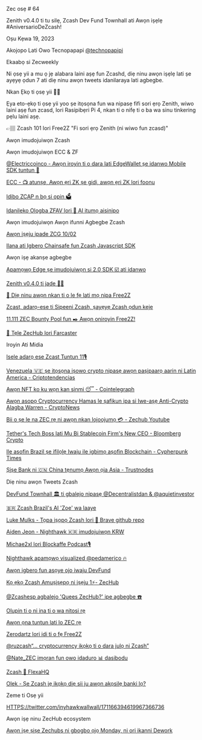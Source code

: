 Zec osẹ # 64


Zenith v0.4.0 ti tu silẹ, Zcash Dev Fund Townhall ati Awọn iṣẹlẹ #AniversarioDeZcash!

Oṣu Kẹwa 19, 2023

Akojopo Lati Owo Tecnopapapi [@technopapipi](https://twitter.com/tecnopapapi)


Ekaabọ si Zecweekly

Ni ọsẹ yii a mu ọ jẹ alabara laini aṣẹ fun Zcashd, diẹ ninu awọn iṣẹlẹ lati ṣe ayẹyẹ ọdun 7 ati diẹ ninu awọn tweets idanilaraya lati agbegbe.


Nkan Ẹkọ ti ọsẹ yii 👩‍🏫

Ẹya eto-ẹkọ ti ọsẹ yii yoo ṣe itọsọna fun wa nipasẹ fifi sori ẹrọ Zenith, wiwo laini aṣẹ fun zcasd, lori Rasipibẹri Pi 4, nkan ti o nifẹ ti o ba wa sinu tinkering pẹlu laini aṣẹ.


👉🏽 Zcash 101 lori Free2Z "Fi sori ẹrọ Zenith (ni wiwo fun zcasd)" 

Awọn imudojuiwọn Zcash

Awọn imudojuiwọn ECC & ZF

[@Electriccoinco - Awọn iroyin ti o dara lati EdgeWallet ṣe idanwo Mobile SDK tuntun 🙌](https://twitter.com/ElectricCoinCo/status/1712998365787488374)

[ECC - 📺 atunṣe, Awọn ẹri ZK ṣe gidi, awọn ẹri ZK lori foonu](https://twitter.com/ElectricCoinCo/status/1712490761332064310)

[Idibo ZCAP n bọ si opin 🗳️](https://twitter.com/ZcashFoundation/status/1712915514048004192)

[Idanileko Ologba ZFAV lori 🤖 AI itumọ aisinipo](https://twitter.com/zerodartz/status/1712152425656623499)




Awọn imudojuiwọn Awọn ifunni Agbegbe Zcash

[Awọn iṣẹju ipade ZCG 10/02](https://forum.zcashcommunity.com/t/zcash-community-grants-meeting-minutes-october-2-2023/45779)

[Ilana ati Igbero Chainsafe fun Zcash Javascript SDK](https://forum.zcashcommunity.com/t/looking-for-feedback-zcash-javascript-sdk/45780?u=decentralistdan)



Awọn iṣẹ akanṣe agbegbe

[Apamọwọ Edge ṣe imudojuiwọn si 2.0 SDK ☑️ ati idanwo](https://forum.zcashcommunity.com/t/edge-and-zcash-sdk-2-0/45808)

[Zenith v0.4.0 ti jade 👨‍💻](https://forum.zcashcommunity.com/t/announcement-zenith-v0-4-0/45763/3)

[💁 Diẹ ninu awọn nkan ti o le fẹ lati mọ nipa Free2Z](https://free2z.cash/free2z/zpage/free2z-curiosities)

[Zcast, adarọ-ese ti Sipeeni Zcash, ṣayẹyẹ Zcash ọdun keje](https://www.youtube.com/watch?v=0khy47f0xp4)

[11.111 ZEC Bounty Pool fun ✒️ Awọn oniroyin Free2Z!](https://twitter.com/free2zcash/status/1713375874794578225)

[📢 Tẹle ZecHub lori Farcaster](https://warpcast.com/zechub)





Iroyin Ati Midia

[Isele adarọ ese Zcast Tuntun 11🎙️](https://www.youtube.com/watch?v=0khy47f0xp4) 

[Venezuela 🇻🇪 ṣe itọsọna iṣowo crypto nipasẹ awọn paṣipaarọ aarin ni Latin America - Criptotendencias](https://www.criptotendencias.com/actualidad/venezuela-lidera-actividad-criptomonedas-intercambios-centralizados-america-latina/) 

[Awọn NFT ko ku wọn kan sinmi 😴 - Cointelegraph](https://cointelegraph.com/news/nfts-arent-dead-just-resting)

[Awọn asopọ Cryptocurrency Hamas le ṣafikun ipa si Iwe-aṣẹ Anti-Crypto Alagba Warren - CryptoNews](https://cryptonews.com/news/hamas-cryptocurrency-ties-may-add-momentum-to-senator-warrens-anti-crypto-bill.htm)

[Bii o ṣe le na ZEC rẹ ni awọn nkan lojoojumọ 💳 - Zechub Youtube](https://www.youtube.com/watch?v=pMNk2A3NcKw)

[Tether's Tech Boss lati Mu Bi Stablecoin Firm's New CEO - Bloomberg Crypto](https://www.bloomberg.com/news/articles/2023-10-13/tether-s-cto-paolo-ardoino-appointed-as-stablecoin-firm-s-new-ceo?srnd=cryptocurrencies-v2#xj4y7vzkg)

[Ile asofin Brazil ṣe ifilọlẹ Iwaju ile igbimọ aṣofin Blockchain - Cypherpunk Times](https://www.cypherpunktimes.com/bazilian-congress-launches-a-blockchain-parliamentary-front/)

[Ṣiṣe Bank ni 🇨🇳 China tẹnumọ Awọn ọja Asia - Trustnodes](https://www.trustnodes.com/2023/10/13/a-bank-run-in-china-stresses-asian-markets)



Diẹ ninu awọn Tweets Zcash

[DevFund Townhall 🏛️ ti gbalejo nipasẹ @Decentralistdan & @aquietinvestor](https://twitter.com/aquietinvestor/status/1712061382261379168)

[🇧🇷 Zcash Brazil's AI 'Zoe' wa laaye](https://twitter.com/zcashbrazil/status/1712872920257544310)


[Luke Mulks - Tọpa iṣọpọ Zcash lori 🦁 Brave github repo](https://twitter.com/lukemulks/status/1712222160717262967)

[Aiden Jeon - Nighthawk 🇰🇷 imudojuiwọn KRW](https://twitter.com/zaos1004/status/1713063318053863576)

[Michae2xl lori Blockaffe Podcast🎙️](https://twitter.com/blockaffee/status/1712133046005023061)

[Nighthawk apamọwọ visualized @pedamerico 🔥](https://twitter.com/NighthawkWallet/status/1711663946199867736)

[Awọn igbero fun asọye ojo iwaju DevFund](https://forum.zcashcommunity.com/t/the-future-of-zcash-ecosystem-development-funding/45750/5)

[Kọ ẹkọ Zcash Amuṣiṣẹpọ ni iṣẹju 1⚡- ZecHub](https://twitter.com/ZecHub/status/1712111816401137780)


[@Zcashesp agbalejo 'Quees ZecHub?' ipe agbegbe ☎️](https://twitter.com/zcashesp/status/1712815452139733228)

[Olupin ti o ni ina ti o wa nitosi rẹ](https://twitter.com/Edicksonjga/status/1712480988209836287)

[Awọn ọna tuntun lati lo ZEC rẹ](https://twitter.com/ZecHub/status/1711800424112480642)

[Zerodartz lori idi ti o fẹ Free2Z](https://twitter.com/zerodartz/status/1712242053101306266)

[@ruzcash“… cryptocurrency ikọkọ ti o dara julọ ni Zcash”](https://twitter.com/ZcashRussia/status/1713215588615479803)


[@Nate_ZEC imọran fun owo idaduro 📊 dasibodu](https://twitter.com/nate_zec/status/1712181148561134021)

[Zcash 🤝 FlexaHQ](https://twitter.com/nate_zec/status/1712181148561134021)

[Olek - Ṣe Zcash jẹ ikọkọ diẹ sii ju awọn akọsilẹ banki lọ?](https://twitter.com/an_Olek/status/1713307127727423492)


Zeme ti  Osẹ yii

[HTTPS://twitter.com/inyhawkwallwall/171166394619967366736](HTTPS://twitter.com/inyhawkwallwall/171166394619967366736)



Awọn iṣẹ ninu ZecHub ecosystem

[Awọn iṣẹ ṣiṣe Zechubs ni gbogbo ọjọ Monday, ni ori ikanni Dework](https://dework.zechub.org/)